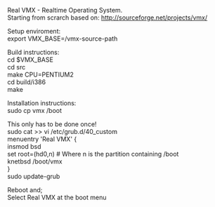 Real VMX  - Realtime Operating System.  
Starting from scrarch based on: http://sourceforge.net/projects/vmx/  
   
Setup enviroment:  
export VMX_BASE=/vmx-source-path  
   
Build instructions:  
cd $VMX_BASE  
cd src  
make CPU=PENTIUM2  
cd build/i386  
make  
   
Installation instructions:  
sudo cp vmx /boot   
   
This only has to be done once!  
sudo cat >> vi /etc/grub.d/40_custom   
menuentry 'Real VMX' {  
    insmod bsd  
    set root=(hd0,n)	# Where n is the partition containing /boot  
    knetbsd /boot/vmx  
}  
sudo update-grub  
   
Reboot and;  
Select Real VMX at the boot menu  

